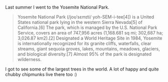 Last summer I went to the Yosemite National Park. 

>Yosemite National Park (/joʊˈsɛmɪti/ yoh-SEM-i-tee[4]) is a United States national park lying in the western Sierra Nevada[5] of California.[6] The park, which is managed by the U.S. National Park Service, covers an area of 747,956 acres (1,168.681 sq mi; 302,687 ha; 3,026.87 km2).[2] Designated a World Heritage Site in 1984, Yosemite is internationally recognized for its granite cliffs, waterfalls, clear streams, giant sequoia groves, lakes, mountains, meadows, glaciers, and biological diversity.[7] Almost 95% of the park is designated wilderness.

I got to see some of the largest trees in the world. A lot of happy and quite chubby chipmunks live there too :)
